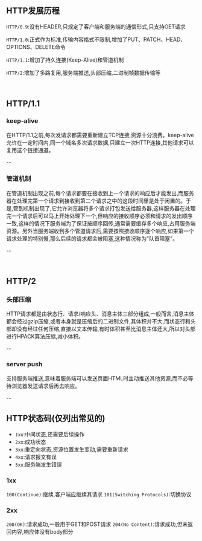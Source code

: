 ## HTTP发展历程

`HTTP/0.9`:没有HEADER,只规定了客户端和服务端的通信形式,只支持GET请求

`HTTP/1.0`:正式作为标准,传输内容格式不限制,增加了PUT、PATCH、HEAD、OPTIONS、DELETE命令

`HTTP/1.1`:增加了持久连接(Keep-Alive)和管道机制

`HTTP/2`:增加了多路复用,服务端推送,头部压缩,二进制帧数据传输等

<br/>

## HTTP/1.1 

### keep-alive

在HTTP/1.1之前,每次发请求都需要重新建立TCP连接,资源十分浪费。keep-alive允许在一定时间内,同一个域名多次请求数据,只建立一次HTTP连接,其他请求可以复用这个链接通道。

--

### 管道机制

在管道机制出现之前,每个请求都要在接收到上一个请求的响应后才能发出,而服务器在处理完第一个请求到接收到第二个请求之中的这段时间里是处于闲置的。于是,管到机制出现了,它允许浏览器将多个请求打包发送给服务器,这样服务器在处理完一个请求后可以马上开始处理下一个,但响应的接收顺序必须和请求的发出顺序一致,这样的情况下服务端为了保证按顺序回传,通常需要缓存多个响应,占用服务端资源。另外当服务端收到多个管道请求后,需要按照接收顺序逐个响应,如果第一个请求处理的特别慢,那么后续的请求都会被阻塞,这种情况称为"队首阻塞"。

--

<br/>

## HTTP/2

### 头部压缩

HTTP请求都是由状态行、请求/响应头、消息主体三部分组成,一般而言,消息主体都会经过gzip压缩,或者本身就是压缩后的二进制文件,其体积并不大,而状态行和头部却没有经过任何压缩,直接以文本传输,有时体积甚至比消息主体还大,所以对头部进行HPACK算法压缩,减小体积。

--

### server push

支持服务端推送,意味着服务端可以发送页面HTML时主动推送其他资源,而不必等待浏览器发送请求后再去响应。

--

## HTTP状态码(仅列出常见的)

+ `1xx`:中间状态,还需要后续操作
+ `2xx`:成功状态
+ `3xx`:重定向状态,资源位置发生变动,需要重新请求
+ `4xx`:请求报文有误
+ `5xx`:服务端发生错误

### 1xx

`100(Continue)`:继续,客户端应继续其请求
`101(Switching Protocols)`:切换协议

### 2xx

`200(OK)`:请求成功,一般用于GET和POST请求
`204(No Content)`:请求成功,但未返回内容,响应体没有body部分
